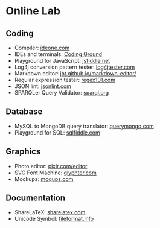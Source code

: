 # Online Lab

## Coding

* Compiler: [ideone.com](https://ideone.com)
* IDEs and terminals: [Coding Ground](https://www.tutorialspoint.com/codingground.htm)
* Playground for JavaScript: [jsfiddle.net](https://jsfiddle.net/)
* Log4j conversion pattern tester: [log4jtester.com](http://log4jtester.com)
* Markdown editor: [jbt.github.io/markdown-editor/](https://jbt.github.io/markdown-editor/)
* Regular expression tester: [regex101.com](https://regex101.com/)
* JSON lint: [jsonlint.com](http://jsonlint.com/)
* SPARQLer Query Validator: [sparql.org](http://www.sparql.org/query-validator.html)

## Database
* MySQL to MongoDB query translator: [querymongo.com](http://www.querymongo.com/)
* Playground for SQL: [sqlfiddle.com](http://sqlfiddle.com/)

## Graphics

* Photo editor: [pixlr.com/editor](https://pixlr.com/editor/)
* SVG Font Machine: [glyphter.com](https://glyphter.com/)
* Mockups: [moqups.com](https://app.moqups.com)

## Documentation
* ShareLaTeX: [sharelatex.com](https://www.sharelatex.com/)
* Unicode Symbol: [fileformat.info](http://www.fileformat.info/info/unicode/category/So/list.htm)
